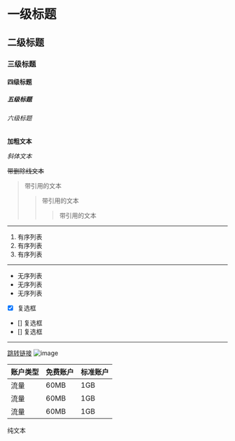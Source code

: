 <!-- markdown语法 -->
# 一级标题
## 二级标题
### 三级标题
#### 四级标题
##### 五级标题
###### 六级标题

**加粗文本**

*斜体文本*

~~带删除线文本~~

>带引用的文本
>>带引用的文本
>>>带引用的文本

---

1. 有序列表
2. 有序列表
3. 有序列表

***
* 无序列表
* 无序列表
* 无序列表


* [x] 复选框
* [] 复选框
* [] 复选框


***
[跳转链接](https://www.baidu.com)
![image](https://wx2.sinaimg.cn/mw690/005C7gCPly1ge4ndtabryj30rs1jk4qp.jpg '图片的title')

| 账户类型 | 免费账户| 标准账户 |
| --- | --- | --- |
| 流量 | 60MB | 1GB |
| 流量 | 60MB | 1GB |
| 流量 | 60MB | 1GB |

纯文本

